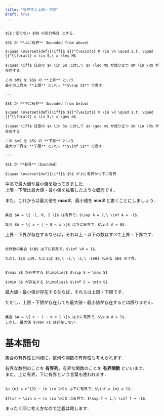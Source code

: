 ```yaml
---
title: "有界性と上限・下限"
draft: true
---
```


~~~definition:有界性

$S$：空でない $R$ の部分集合 とする．

$S$ が **上に有界**（bounded from above）

$\quad \overset{def}{\iff}$ ${}^{\exists} M \in \R \quad s.t. \quad {}^{\forall} x \in S,\ x \leq M$

$\quad \iff$ 任意の $x \in S$ に対して $x \leq M$ が成り立つ $M \in \R$ が存在する

この $M$ を $S$ の **上界** という．  
最小の上界を **上限** といい，**$\sup S$** で表す．

---

$S$ が **下に有界**（bounded from below）

$\quad \overset{def}{\iff}$ ${}^{\exists} m \in \R \quad s.t. \quad {}^{\forall} x \in S,\ x \geq m$

$\quad \iff$ 任意の $x \in S$ に対して $x \geq m$ が成り立つ $m \in \R$ が存在する

この $m$ を $S$ の **下界** という．  
最大の下界を **下限** といい，**$\inf S$** で表す．

---

$S$ が **有界**（bounded）

$\quad \overset{def}{\iff}$ $S$ が上に有界かつ下に有界

~~~

中高で最大値や最小値を扱ってきました．  
上限・下限は最大値・最小値を拡張したような概念です．

また，これからは最大値を **$\max S$**，最小値を **$\min S$** と書くことにしましょう．

~~~spoiler:open:例

集合 $A = \{ -1, 0, 2 \}$ は有界で，$\sup A = 2,\ \inf A = -1$．

集合 $A = \{ x ~ | ~ 0 < x \}$ は下に有界で，$\inf A = 0$．

~~~

上界・下界が存在するならば，それ以上・以下の数はすべて上界・下界です．

~~~spoiler:open:例

自然数の集合 $\N$ は下に有界で，$\inf \N = 1$．

ただし $1$ 以外，たとえば $0,\ -2,\ -3,\ -100$ もみな $N$ の下界．

~~~

~~~theorem:上限下限と最大値最小値

$\max S$ が存在する $\implies$ $\sup S = \max S$

$\min S$ が存在する $\implies$ $\inf S = \min S$

~~~

最大値・最小値が存在するならば，それらは上限・下限です．

ただし，上限・下限が存在しても最大値・最小値が存在するとは限りません．

~~~spoiler:open:例

集合 $A = \{ x ~ | ~ x < 1 \}$ は上に有界で，$\sup A = 1$．  
しかし，最大値 $\max x$ は存在しない．

~~~

# 基本語句

集合の有界性と同様に，数列や関数の有界性も考えられます．

有界な数列のことを **有界列**，有界な関数のことを **有界関数** といいます．  
また，上に有界，下に有界という言葉も使われます．

~~~spoiler:open:例

$a_{n} = n^{2} ~ (n \in \N)$ は下に有界で，$\inf a_{n} = 1$．

$f(x) = \sin x ~ (x \in \R)$ は有界で，$\sup f = 1,\ \inf f = -1$．

~~~

まったく同じ考え方なので定義は略します．
